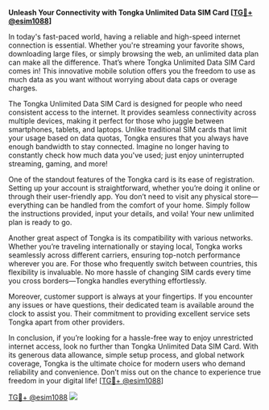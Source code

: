 **Unleash Your Connectivity with Tongka Unlimited Data SIM Card [[TG💪+ @esim1088](https://t.me/s/esim1088)]**

In today's fast-paced world, having a reliable and high-speed internet connection is essential. Whether you're streaming your favorite shows, downloading large files, or simply browsing the web, an unlimited data plan can make all the difference. That’s where Tongka Unlimited Data SIM Card comes in! This innovative mobile solution offers you the freedom to use as much data as you want without worrying about data caps or overage charges.

The Tongka Unlimited Data SIM Card is designed for people who need consistent access to the internet. It provides seamless connectivity across multiple devices, making it perfect for those who juggle between smartphones, tablets, and laptops. Unlike traditional SIM cards that limit your usage based on data quotas, Tongka ensures that you always have enough bandwidth to stay connected. Imagine no longer having to constantly check how much data you've used; just enjoy uninterrupted streaming, gaming, and more!

One of the standout features of the Tongka card is its ease of registration. Setting up your account is straightforward, whether you’re doing it online or through their user-friendly app. You don’t need to visit any physical store—everything can be handled from the comfort of your home. Simply follow the instructions provided, input your details, and voila! Your new unlimited plan is ready to go.

Another great aspect of Tongka is its compatibility with various networks. Whether you’re traveling internationally or staying local, Tongka works seamlessly across different carriers, ensuring top-notch performance wherever you are. For those who frequently switch between countries, this flexibility is invaluable. No more hassle of changing SIM cards every time you cross borders—Tongka handles everything effortlessly.

Moreover, customer support is always at your fingertips. If you encounter any issues or have questions, their dedicated team is available around the clock to assist you. Their commitment to providing excellent service sets Tongka apart from other providers.

In conclusion, if you’re looking for a hassle-free way to enjoy unrestricted internet access, look no further than Tongka Unlimited Data SIM Card. With its generous data allowance, simple setup process, and global network coverage, Tongka is the ultimate choice for modern users who demand reliability and convenience. Don’t miss out on the chance to experience true freedom in your digital life! [[TG💪+ @esim1088](https://t.me/s/esim1088)]

[TG💪+ @esim1088](https://t.me/s/esim1088) ![](https://i.postimg.cc/Y0z9fWf4/image.png)